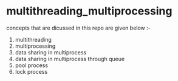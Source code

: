 # multithreading_multiprocessing
concepts that are dicussed in this repo are given below :-
1) multithreading
2) multiprocessing
3) data sharing in multiprocess
4) data sharing in multiprocess through queue
5) pool process
6) lock process
